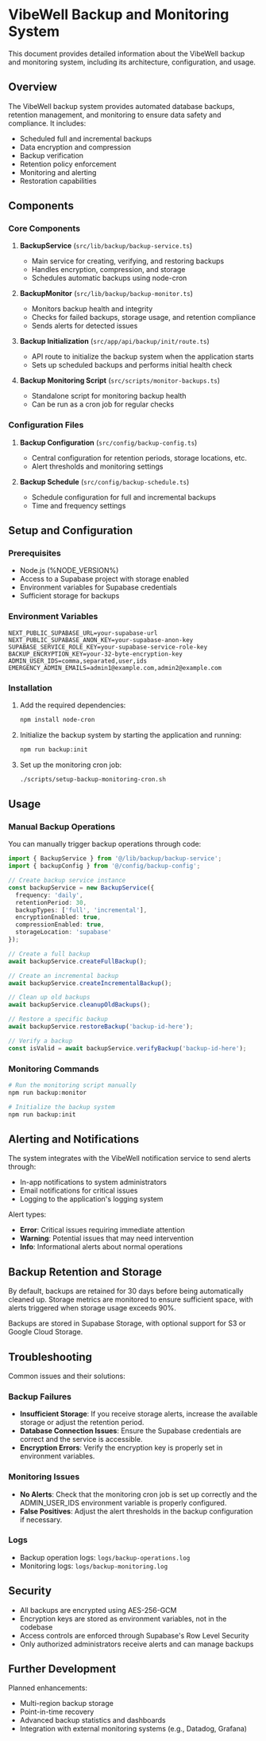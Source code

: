 # VibeWell Backup and Monitoring System

This document provides detailed information about the VibeWell backup and monitoring system, including its architecture, configuration, and usage.

## Overview

The VibeWell backup system provides automated database backups, retention management, and monitoring to ensure data safety and compliance. It includes:

- Scheduled full and incremental backups
- Data encryption and compression
- Backup verification
- Retention policy enforcement
- Monitoring and alerting
- Restoration capabilities

## Components

### Core Components

1. **BackupService** (`src/lib/backup/backup-service.ts`)
   - Main service for creating, verifying, and restoring backups
   - Handles encryption, compression, and storage
   - Schedules automatic backups using node-cron

2. **BackupMonitor** (`src/lib/backup/backup-monitor.ts`)
   - Monitors backup health and integrity
   - Checks for failed backups, storage usage, and retention compliance
   - Sends alerts for detected issues

3. **Backup Initialization** (`src/app/api/backup/init/route.ts`)
   - API route to initialize the backup system when the application starts
   - Sets up scheduled backups and performs initial health check

4. **Backup Monitoring Script** (`src/scripts/monitor-backups.ts`)
   - Standalone script for monitoring backup health
   - Can be run as a cron job for regular checks

### Configuration Files

1. **Backup Configuration** (`src/config/backup-config.ts`)
   - Central configuration for retention periods, storage locations, etc.
   - Alert thresholds and monitoring settings

2. **Backup Schedule** (`src/config/backup-schedule.ts`)
   - Schedule configuration for full and incremental backups
   - Time and frequency settings

## Setup and Configuration

### Prerequisites

- Node.js (%NODE_VERSION%)
- Access to a Supabase project with storage enabled
- Environment variables for Supabase credentials
- Sufficient storage for backups

### Environment Variables

```
NEXT_PUBLIC_SUPABASE_URL=your-supabase-url
NEXT_PUBLIC_SUPABASE_ANON_KEY=your-supabase-anon-key
SUPABASE_SERVICE_ROLE_KEY=your-supabase-service-role-key
BACKUP_ENCRYPTION_KEY=your-32-byte-encryption-key
ADMIN_USER_IDS=comma,separated,user,ids
EMERGENCY_ADMIN_EMAILS=admin1@example.com,admin2@example.com
```

### Installation

1. Add the required dependencies:
   ```bash
   npm install node-cron
   ```

2. Initialize the backup system by starting the application and running:
   ```bash
   npm run backup:init
   ```

3. Set up the monitoring cron job:
   ```bash
   ./scripts/setup-backup-monitoring-cron.sh
   ```

## Usage

### Manual Backup Operations

You can manually trigger backup operations through code:

```typescript
import { BackupService } from '@/lib/backup/backup-service';
import { backupConfig } from '@/config/backup-config';

// Create backup service instance
const backupService = new BackupService({
  frequency: 'daily',
  retentionPeriod: 30,
  backupTypes: ['full', 'incremental'],
  encryptionEnabled: true,
  compressionEnabled: true,
  storageLocation: 'supabase'
});

// Create a full backup
await backupService.createFullBackup();

// Create an incremental backup
await backupService.createIncrementalBackup();

// Clean up old backups
await backupService.cleanupOldBackups();

// Restore a specific backup
await backupService.restoreBackup('backup-id-here');

// Verify a backup
const isValid = await backupService.verifyBackup('backup-id-here');
```

### Monitoring Commands

```bash
# Run the monitoring script manually
npm run backup:monitor

# Initialize the backup system
npm run backup:init
```

## Alerting and Notifications

The system integrates with the VibeWell notification service to send alerts through:

- In-app notifications to system administrators
- Email notifications for critical issues
- Logging to the application's logging system

Alert types:
- **Error**: Critical issues requiring immediate attention
- **Warning**: Potential issues that may need intervention
- **Info**: Informational alerts about normal operations

## Backup Retention and Storage

By default, backups are retained for 30 days before being automatically cleaned up. Storage metrics are monitored to ensure sufficient space, with alerts triggered when storage usage exceeds 90%.

Backups are stored in Supabase Storage, with optional support for S3 or Google Cloud Storage.

## Troubleshooting

Common issues and their solutions:

### Backup Failures

- **Insufficient Storage**: If you receive storage alerts, increase the available storage or adjust the retention period.
- **Database Connection Issues**: Ensure the Supabase credentials are correct and the service is accessible.
- **Encryption Errors**: Verify the encryption key is properly set in environment variables.

### Monitoring Issues

- **No Alerts**: Check that the monitoring cron job is set up correctly and the ADMIN_USER_IDS environment variable is properly configured.
- **False Positives**: Adjust the alert thresholds in the backup configuration if necessary.

### Logs

- Backup operation logs: `logs/backup-operations.log`
- Monitoring logs: `logs/backup-monitoring.log`

## Security

- All backups are encrypted using AES-256-GCM
- Encryption keys are stored as environment variables, not in the codebase
- Access controls are enforced through Supabase's Row Level Security
- Only authorized administrators receive alerts and can manage backups

## Further Development

Planned enhancements:
- Multi-region backup storage
- Point-in-time recovery
- Advanced backup statistics and dashboards
- Integration with external monitoring systems (e.g., Datadog, Grafana) 